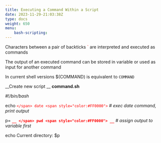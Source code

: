 ```yaml
---
title: Executing a Command Within a Script
date: 2023-11-29-21:03:38Z
type: docs 
weight: 650
menu: 
    bash-scripting:
---
```


Characters between a pair of backticks  <span style="color:#FF0000">`</span>  are interpreted and executed as commands

The output of an executed command can be stored in variable or used as input for another command

In current shell versions $(COMMAND) is equivalent to `COMMAND`

__Create new script __  __command.sh__

_#!/bin/bash_

echo  <span style="color:#FF0000">`</span> date <span style="color:#FF0000">`</span>   _# exec date command, print output_

p= <span style="color:#FF0000"> __`__ </span> pwd <span style="color:#FF0000"> __`__ </span>   _# assign output to variable first_

echo Current directory: $p

